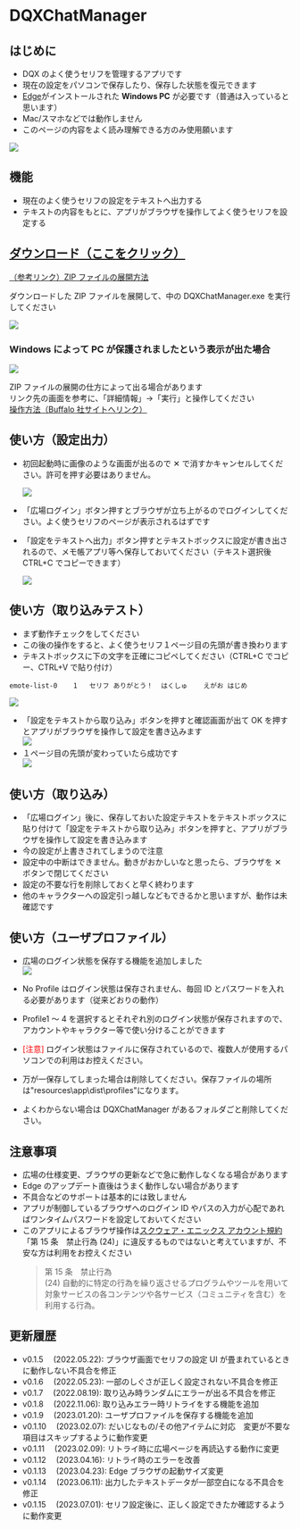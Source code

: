 # DQXChatManager

## はじめに

-   DQX のよく使うセリフを管理するアプリです
-   現在の設定をパソコンで保存したり、保存した状態を復元できます
-   [Edge](https://www.microsoft.com/ja-jp/edge)がインストールされた **Windows PC** が必要です（普通は入っていると思います）
-   Mac/スマホなどでは動作しません
-   このページの内容をよく読み理解できる方のみ使用願います

![](./media/screen01.png)

## 機能

-   現在のよく使うセリフの設定をテキストへ出力する
-   テキストの内容をもとに、アプリがブラウザを操作してよく使うセリフを設定する

## [ダウンロード（ここをクリック）](https://github.com/tubame0505/DQXChatManager/releases/download/v0.1.15b/DQXChatManager-win32-x64.zip)

[（参考リンク）ZIP ファイルの展開方法](https://www.yurikago.net/yurietax/unzip_vista7.html)

ダウンロードした ZIP ファイルを展開して、中の DQXChatManager.exe を実行してください

![](./media/screen14.png)

### Windows によって PC が保護されましたという表示が出た場合

![](./media/screen15.png)

ZIP ファイルの展開の仕方によって出る場合があります  
リンク先の画面を参考に、「詳細情報」→「実行」と操作してください  
[操作方法（Buffalo 社サイトへリンク）](https://www.buffalo.jp/support/faq/detail/124145337.html)

## 使い方（設定出力）

-   初回起動時に画像のような画面が出るので ✕ で消すかキャンセルしてください。許可を押す必要はありません。

    ![](./media/screen05.png)

-   「広場ログイン」ボタン押すとブラウザが立ち上がるのでログインしてください。よく使うセリフのページが表示されるはずです
-   「設定をテキストへ出力」ボタン押すとテキストボックスに設定が書き出されるので、メモ帳アプリ等へ保存しておいてください（テキスト選択後 CTRL+C でコピーできます）

    ![](./media/screen17.png)

## 使い方（取り込みテスト）

-   まず動作チェックをしてください
-   この後の操作をすると、よく使うセリフ１ページ目の先頭が書き換わります
-   テキストボックスに下の文字を正確にコピペしてください（CTRL+C でコピー、CTRL+V で貼り付け）

```
emote-list-0	1	セリフ	ありがとう！	はくしゅ	えがお	はじめ
```

![](./media/screen02.png)

-   「設定をテキストから取り込み」ボタンを押すと確認画面が出て OK を押すとアプリがブラウザを操作して設定を書き込みます  
    ![](./media/screen03.png)
-   １ページ目の先頭が変わっていたら成功です  
    ![](./media/screen04.png)

## 使い方（取り込み）

-   「広場ログイン」後に、保存しておいた設定テキストをテキストボックスに貼り付けて「設定をテキストから取り込み」ボタンを押すと、アプリがブラウザを操作して設定を書き込みます
-   今の設定が上書きされてしまうので注意
-   設定中の中断はできません。動きがおかしいなと思ったら、ブラウザを ✕ ボタンで閉じてください
-   設定の不要な行を削除しておくと早く終わります
-   他のキャラクターへの設定引っ越しなどもできるかと思いますが、動作は未確認です

## 使い方（ユーザプロファイル）

-   広場のログイン状態を保存する機能を追加しました  
    ![](./media/screen16.png)

-   No Profile はログイン状態は保存されません、毎回 ID とパスワードを入れる必要があります（従来どおりの動作）
-   Profile1 ～ 4 を選択するとそれぞれ別のログイン状態が保存されますので、アカウントやキャラクター等で使い分けることができます
-   <span style="color: red; ">[注意]</span> ログイン状態はファイルに保存されているので、複数人が使用するパソコンでの利用はお控えください。
-   万が一保存してしまった場合は削除してください。保存ファイルの場所は"resources\app\dist\profiles"になります。
-   よくわからない場合は DQXChatManager があるフォルダごと削除してください。

## 注意事項

-   広場の仕様変更、ブラウザの更新などで急に動作しなくなる場合があります
-   Edge のアップデート直後はうまく動作しない場合があります
-   不具合などのサポートは基本的には致しません
-   アプリが制御しているブラウザへのログイン ID やパスの入力が心配であればワンタイムパスワードを設定しておいてください
-   このアプリによるブラウザ操作は[スクウェア・エニックス アカウント規約](https://support.jp.square-enix.com/rule.php?id=450&la=0&tag=sqexaccount)「第 15 条　禁止行為 (24)」に違反するものではないと考えていますが、不安な方は利用をお控えください
    > 第 15 条　禁止行為  
    > (24) 自動的に特定の行為を繰り返させるプログラムやツールを用いて対象サービスの各コンテンツや各サービス（コミュニティを含む）を利用する行為。

## 更新履歴

-   v0.1.5 　(2022.05.22): ブラウザ画面でセリフの設定 UI が畳まれているときに動作しない不具合を修正
-   v0.1.6 　(2022.05.23): 一部のしぐさが正しく設定されない不具合を修正
-   v0.1.7 　(2022.08.19): 取り込み時ランダムにエラーが出る不具合を修正
-   v0.1.8 　(2022.11.06): 取り込みエラー時リトライをする機能を追加
-   v0.1.9 　(2023.01.20): ユーザプロファイルを保存する機能を追加
-   v0.1.10 　(2023.02.07): だいじなもの/その他アイテムに対応　変更が不要な項目はスキップするように動作変更
-   v0.1.11 　(2023.02.09): リトライ時に広場ページを再読込する動作に変更
-   v0.1.12 　(2023.04.16): リトライ時のエラーを改善
-   v0.1.13 　(2023.04.23): Edge ブラウザの起動サイズ変更
-   v0.1.14 　(2023.06.11): 出力したテキストデータが一部空白になる不具合を修正
-   v0.1.15 　(2023.07.01): セリフ設定後に、正しく設定できたか確認するように動作変更
